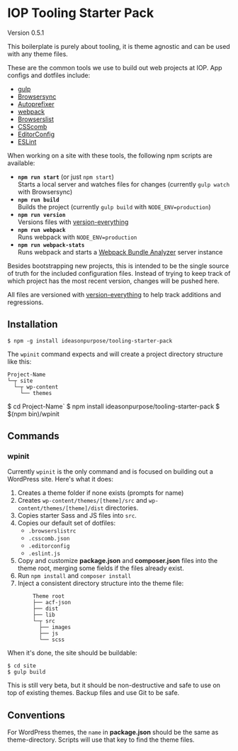 # IOP Tooling Starter Pack

Version 0.5.1

This boilerplate is purely about tooling, it is theme agnostic and can be used with any theme files.

These are the common tools we use to build out web projects at IOP. App configs and dotfiles include:

* [gulp][]
* [Browsersync][]
* [Autoprefixer][]
* [webpack][]
* [Browserslist][]
* [CSScomb][]
* [EditorConfig][]
* [ESLint][]

When working on a site with these tools, the following npm scripts are available:

* **`npm run start`** (or just `npm start`)  
   Starts a local server and watches files for changes (currently `gulp watch` with Browsersync)
* **`npm run build`**  
   Builds the project (currently `gulp build` with `NODE_ENV=production`)
* **`npm run version`**  
   Versions files with [version-everything]
* **`npm run webpack`**  
   Runs webpack with `NODE_ENV=production`
* **`npm run webpack-stats`**  
  Runs webpack and starts a [Webpack Bundle Analyzer][] server instance

Besides bootstrapping new projects, this is intended to be the single source of truth for the included configuration files. Instead of trying to keep track of which project has the most recent version, changes will be pushed here.

All files are versioned with [version-everything][] to help track additions and regressions.

## Installation

```lang-sh
$ npm -g install ideasonpurpose/tooling-starter-pack
```

The `wpinit` command expects and will create a project directory structure like this:

```lang-text
Project-Name
└─┬ site
  └─┬ wp-content
    └── themes
```

$ cd Project-Name`
$ npm install ideasonpurpose/tooling-starter-pack
$ $(npm bin)/wpinit

## Commands

### wpinit

Currently `wpinit` is the only command and is focused on building out a WordPress site. Here's what it does:

1. Creates a theme folder if none exists (prompts for name)
2. Creates `wp-content/themes/[theme]/src` and `wp-content/themes/[theme]/dist` directories.
3. Copies starter Sass and JS files into `src`.
4. Copies our default set of dotfiles:
   * `.browserslistrc`
   * `.csscomb.json`
   * `.editorconfig`
   * `.eslint.js`
5. Copy and customize **package.json** and **composer.json** files into the theme root, merging some fields if the files already exist.
6. Run `npm install` and `composer install`
7. Inject a consistent directory structure into the theme file:

```lang-text
        Theme root
        ├── acf-json
        ├── dist
        ├── lib
        └─┬ src
          ├── images
          ├── js
          └── scss
```

When it's done, the site should be buildable:

```lang-sh
$ cd site
$ gulp build
```

This is still very beta, but it should be non-destructive and safe to use on top of existing themes. Backup files and use Git to be safe.

## Conventions

For WordPress themes, the `name` in **package.json** should be the same as theme-directory. Scripts will use that key to find the theme files.

<!-- 
## Leftovers

Alternate naming ideas:

* Tooling Kickstart
* web-toolchain
* web toolbox
* IOP Web Toolbox
* IOP bag-o-tricks
* Tooling Starter Pack
* tool baseline
* foundation tools
* build chain starter pack
--> 

[version-everything]: https://www.npmjs.com/package/version-everything
[gulp]: https://gulpjs.com
[browsersync]: https://www.browsersync.io
[autoprefixer]: https://github.com/postcss/autoprefixer
[webpack]: https://webpack.js.org
[browserslist]: https://browserl.ist
[csscomb]: http://csscomb.com
[editorconfig]: http://editorconfig.org
[eslint]: https://eslint.org
[webpack bundle analyzer]: https://github.com/webpack-contrib/webpack-bundle-analyzer
